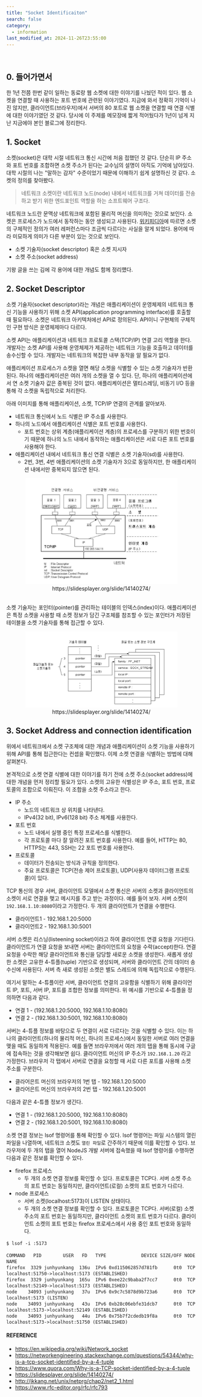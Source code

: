 ```yaml
---
title: "Socket Identificaiton"
search: false
category:
  - information
last_modified_at: 2024-11-26T23:55:00
---
```


<br/>

## 0. 들어가면서

한 1년 전쯤 한번 같이 일하는 동료랑 웹 소켓에 대한 이야기를 나눴던 적이 있다. 웹 소켓을 연결할 때 사용하는 포트 번호에 관련된 이야기였다. 지금에 와서 정확히 기억이 나진 않지만, 클라이언트(브라우저)에서 서버의 80 포트로 웹 소켓을 연결할 때 연결 식별에 대한 이야기였던 것 같다. 당시에 이 주제를 메모장에 짧게 적어뒀다가 1년이 넘게 지난 지금에야 본인 블로그에 정리한다. 

## 1. Socket

소켓(socket)은 대학 시절 네트워크 통신 시간에 처음 접했던 것 같다. 단순히 IP 주소와 포트 번호를 조합하면 소켓 주소가 된다는 교수님의 설명이 아직도 기억에 남아있다. 대학 시절의 나는 "말하는 감자" 수준이었기 때문에 이해하기 쉽게 설명하신 것 같다. 소켓의 정의를 찾아봤다. 

> 네트워크 소켓이란 네트워크 노드(node) 내에서 네트워크를 거쳐 데이터를 전송하고 받기 위한 엔드포인트 역할을 하는 소프트웨어 구조다. 

네트워크 노드란 문맥상 네트워크에 포함된 물리적 머신을 의미하는 것으로 보인다. 소켓은 프로세스가 노드에서 동작하는 동안 생성되고 사용된다. [위키피디아](https://en.wikipedia.org/wiki/Network_socket)에 따르면 소켓의 구체적인 정의가 여러 레퍼런스마다 조금씩 다르다는 사실을 알게 되었다. 용어에 따라 미묘하게 의미가 다른 부분이 있는 것으로 보인다.

- 소켓 기술자(socket descriptor) 혹은 소켓 지시자
- 소켓 주소(socket address)

기왕 글을 쓰는 김에 각 용어에 대한 개념도 함께 정리헀다.

## 2. Socket Descriptor

소켓 기술자(socket descriptor)라는 개념은 애플리케이션이 운영체제의 네트워크 통신 기능을 사용하기 위해 소켓 API(application programming interface)를 호출할 때 필요하다. 소켓은 네트워크 아키텍처에선 API로 정의된다. API이니 구현체의 구체적인 구현 방식은 운영체제마다 다르다.

소켓 API는 애플리케이션과 네트워크 프로토콜 스택(TCP/IP) 연결 고리 역할을 한다. 개발자는 소켓 API를 사용해 운영체제가 제공하는 네트워크 기능을 호출하고 데이터를 송수신할 수 있다. 개발자는 네트워크의 복잡한 내부 동작을 알 필요가 없다.

애플리케이션 프로세스가 소켓을 열면 해당 소켓을 식별할 수 있는 소켓 기술자가 반환된다. 하나의 애플리케이션은 여러 개의 소켓을 열 수 있다. 단, 하나의 애플리케이션에서 연 소켓 기술자 값은 중복된 것이 없다. 애플리케이션은 멀티스레딩, 비동기 I/O 등을 통해 각 소켓을 독립적으로 처리한다.

아래 이미지를 통해 애플리케이션, 소켓, TCP/IP 연결의 관계를 알아보자.

- 네트워크 통신에서 노드 식별은 IP 주소를 사용한다.
- 하나의 노드에서 애플리케이션 식별은 포트 번호를 사용한다.
  - 포트 번호는 상위 계층(애플리케이션 계층)의 프로세스를 구분하기 위한 번호이기 때문에 하나의 노드 내에서 동작하는 애플리케이션은 서로 다른 포트 번호를 사용해야 한다.
- 애플리케이션 내에서 네트워크 통신 연결 식별은 소켓 기술자(sd)를 사용한다.
  - 2번, 3번, 4번 애플리케이션의 소켓 기술자가 3으로 동일하지만, 한 애플리케이션 내에서만 중복되지 않으면 된다.

<div align="center">
  <img src="/images/posts/2024/socket-identification-01.png" width="80%" class="image__border">
</div>
<center>https://slidesplayer.org/slide/14140274/</center>

<br/>

소켓 기술자는 포인터(pointer)를 관리하는 테이블의 인덱스(index)이다. 애플리케이션은 특정 소켓을 사용할 때 소켓 정보가 담긴 구조체를 참조할 수 있는 포인터가 저장된 테이블을 소켓 기술자를 통해 접근할 수 있다.

<div align="center">
  <img src="/images/posts/2024/socket-identification-02.png" width="80%" class="image__border">
</div>
<center>https://slidesplayer.org/slide/14140274/</center>

## 3. Socket Address and connection identification

위에서 네트워크에서 소켓 구조체에 대한 개념과 애플리케이션이 소켓 기능을 사용하기 위해 API를 통해 접근한다는 컨셉을 확인했다. 이제 소켓 연결을 식별하는 방법에 대해 살펴본다. 

본격적으로 소켓 연결 식별에 대한 이야기를 하기 전에 소켓 주소(socket address)에 대한 개념을 먼저 정리할 필요가 있다. 소켓의 고유한 식별성은 IP 주소, 포트 번호, 프로토콜의 조합으로 이뤄진다. 이 조합을 소켓 주소라고 한다.

- IP 주소
  - 노드의 네트워크 상 위치를 나타낸다.
  - IPv4(32 bit), IPv6(128 bit) 주소 체계를 사용한다.
- 포트 번호
  - 노드 내에서 실행 중인 특정 프로세스를 식별한다.
  - 각 프로토콜 마다 잘 알려진 포트 번호를 사용한다. 예를 들어, HTTP는 80, HTTPS는 443, SSH는 22 포트 번호를 사용한다.
- 프로토콜
  - 데이터가 전송되는 방식과 규칙을 정의한다.
  - 주요 프로토콜은 TCP(전송 제어 프로토콜), UDP(사용자 데이터그램 프로토콜)이 있다.

TCP 통신의 경우 서버, 클라이언트 모델에서 소켓 통신은 서버의 소켓과 클라이언트의 소켓이 서로 연결을 맺고 메시지를 주고 받는 과정이다. 예를 들어 보자. 서버 소켓이 `192.168.1.10:8080`이라고 가정한다. 두 개의 클라이언트가 연결을 수행한다.

- 클라이언트1 - 192.168.1.20:5000
- 클라이언트2 - 192.168.1.30:5001

서버 소켓은 리스닝(listeening socket)이라고 하여 클라이언트 연결 요청을 기다린다. 클라이언트가 연결 요청을 보내면 서버는 클라이언트의 요청을 수락(accept)한다. 연결 요청을 수락한 해당 클라이언트와 통신을 담당할 새로운 소켓을 생성한다. 새롭게 생성한 소켓은 고유한 4-튜플(tuple) 기반으로 생성되며, 서버와 클라이언트 간의 데이터 송수신에 사용된다. 서버 측 새로 생성된 소켓은 별도 스레드에 의해 독립적으로 수행된다.

여기서 말하는 4-튜플이란 서버, 클라이언트 연결의 고유함을 식별하기 위해 클라이언트 IP, 포트, 서버 IP, 포트를 조합한 정보를 의미한다. 위 예시를 기반으로 4-튜플을 정의하면 다음과 같다.

- 연결 1 - (192.168.1.20:5000, 192.168.1.10:8080)
- 연결 2 - (192.168.1.30:5001, 192.168.1.10:8080)

서버는 4-튜플 정보를 바탕으로 두 연결이 서로 다르다는 것을 식별할 수 있다. 이는 하나의 클라이언트(하나의 물리적 머신, 하나의 프로세스)에서 동일한 서버로 여러 연결을 맺을 때도 동일하게 적용된다. 예를 들면 브라우저에서 여러 개의 탭을 통해 동시에 구글에 접속하는 것을 생각해보면 쉽다. 클라이언트 머신의 IP 주소가 `192.168.1.20` 라고 가정한다. 브라우저 각 탭에서 서버로 연결을 요청할 때 서로 다른 포트를 사용해 소켓 주소를 구분한다. 

- 클라어은트 머신의 브라우저의 1번 탭 - 192.168.1.20:5000
- 클라어은트 머신의 브라우저의 2번 탭 - 192.168.1.20:5001

다음과 같은 4-튜플 정보가 생긴다.

- 연결 1 - (192.168.1.20:5000, 192.168.1.10:8080)
- 연결 2 - (192.168.1.20:5001, 192.168.1.10:8080)

소켓 연결 정보는 lsof 명령어를 통해 확인할 수 있다. lsof 명령어는 파일 시스템의 열린 파일을 나열하며, 네트워크 소켓도 `열린 파일`로 간주하기 때문에 이를 확인할 수 있다. 브라우저에 두 개의 탭을 열어 NodeJS 개발 서버에 접속했을 때 lsof 명령어를 수행하면 다음과 같은 정보를 확인할 수 있다.

- firefox 프로세스
  - 두 개의 소켓 연결 정보를 확인할 수 있다. 프로토콜은 TCP다. 서버 소켓 주소의 포트 번호는 동일하지만, 클라이언트(로컬) 소켓의 포트 번호가 다르다.
- node 프로세스
  - 서버 소켓(localhost:5173)이 LISTEN 상태이다.
  - 두 개의 소켓 연결 정보를 확인할 수 있다. 프로토콜은 TCP다. 서버(로컬) 소켓 주소의 포트 번호는 동일하지만, 클라이언트 소켓의 포트 번호가 다르다. 클라이언트 소켓의 포트 번호는 firefox 프로세스에서 사용 중인 포트 번호와 동일하다.

```
$ lsof -i :5173

COMMAND   PID        USER   FD   TYPE             DEVICE SIZE/OFF NODE NAME
firefox  3329 junhyunkang  136u  IPv6 0xd115062857d781fb      0t0  TCP localhost:51750->localhost:5173 (ESTABLISHED)
firefox  3329 junhyunkang  165u  IPv6 0xee22c9baba2f7cc7      0t0  TCP localhost:52149->localhost:5173 (ESTABLISHED)
node    34093 junhyunkang   37u  IPv6 0x9c7c5878d9b723a6      0t0  TCP localhost:5173 (LISTEN)
node    34093 junhyunkang   43u  IPv6 0xb28c06ebfe31dcb7      0t0  TCP localhost:5173->localhost:52149 (ESTABLISHED)
node    34093 junhyunkang   44u  IPv6 0x75b7f2cdedb19f8a      0t0  TCP localhost:5173->localhost:51750 (ESTABLISHED)
```

#### REFERENCE

- <https://en.wikipedia.org/wiki/Network_socket>
- <https://networkengineering.stackexchange.com/questions/54344/why-is-a-tcp-socket-identified-by-a-4-tuple>
- <https://www.quora.com/Why-is-a-TCP-socket-identified-by-a-4-tuple>
- <https://slidesplayer.org/slide/14140274/>
- <http://jkkang.net/unix/netprg/chap2/net2_1.html>
- <https://www.rfc-editor.org/rfc/rfc793>
